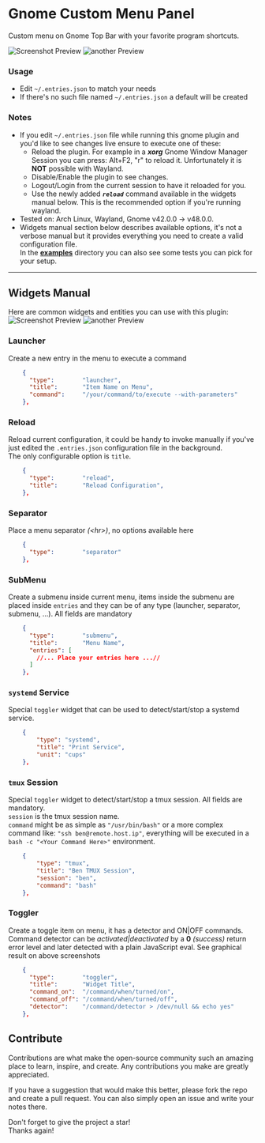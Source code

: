 # Gnome Custom Menu Panel
Custom menu on Gnome Top Bar with your favorite program shortcuts.

![Screenshot Preview](screenshot.png)
![another Preview](widget.png)


### Usage
- Edit `~/.entries.json` to match your needs
- If there's no such file named `~/.entries.json` a default will be created

### Notes
- If you edit `~/.entries.json` file while running this gnome plugin and you'd
like to see changes live ensure to execute one of these:
    - Reload the plugin. For example in a _**xorg**_ Gnome Window Manager
        Session you can press: Alt+F2, "r" to reload it. Unfortunately it is
        **NOT** possible with Wayland.
    - Disable/Enable the plugin to see changes.
    - Logout/Login from the current session to have it reloaded for you.
    - Use the newly added _**`reload`**_ command available in the widgets
        manual below. This is the recommended option if you're running wayland.
- Tested on: Arch Linux, Wayland, Gnome v42.0.0 -> v48.0.0.
- Widgets manual section below describes available options, it's not a verbose
    manual but it provides everything you need to create a valid configuration
    file.  
    In the **[examples](./examples/)** directory you can also see some
    tests you can pick for your setup.


---

## Widgets Manual
Here are common widgets and entities you can use with this plugin:  
![Screenshot Preview](screenshot.png)
![another Preview](widget.png)

### **Launcher**
Create a new entry in the menu to execute a command
```json
    {
      "type":        "launcher",
      "title":       "Item Name on Menu",
      "command":     "/your/command/to/execute --with-parameters"
    },
```

### **Reload**
Reload current configuration, it could be handy to invoke manually if you've
just edited the `.entries.json` configuration file in the background.  
The only configurable option is `title`.
```json
    {
      "type":        "reload",
      "title":       "Reload Configuration",
    },
```

### **Separator**
Place a menu separator _(\<hr>)_, no options available here
```json
    {
      "type":        "separator"
    },
```

### **SubMenu**
Create a submenu inside current menu, items inside the submenu are placed
inside `entries` and they can be of any type (launcher, separator, submenu,
...). All fields are mandatory
```json
    {
      "type":        "submenu",
      "title":       "Menu Name",
      "entries": [
        //... Place your entries here ...//
      ]
    },
```

### **`systemd` Service**
Special `toggler` widget that can be used to detect/start/stop a systemd service.
```json
    {
        "type": "systemd",
        "title": "Print Service",
        "unit": "cups"
    },
```

### **`tmux` Session**
Special `toggler` widget to detect/start/stop a tmux session.
All fields are mandatory.  
`session` is the tmux session name.  
`command` might be as simple as `"/usr/bin/bash"` or a more complex command like:
`"ssh ben@remote.host.ip"`, everything will be executed in a 
`bash -c "<Your Command Here>"` environment.
```json
    {
        "type": "tmux",
        "title": "Ben TMUX Session",
        "session": "ben",
        "command": "bash"
    },
```

### **Toggler**
Create a toggle item on menu, it has a detector and ON|OFF commands.
Command detector can be _activated|deactivated_ by a **0** _(success)_ return error level
and later detected with a plain JavaScript eval. See graphical result on above screenshots
```json
    {
      "type":        "toggler",
      "title":       "Widget Title",
      "command_on":  "/command/when/turned/on",
      "command_off": "/command/when/turned/off",
      "detector":    "/command/detector > /dev/null && echo yes"
    },
```



## Contribute
Contributions are what make the open-source community such an amazing place to learn,
inspire, and create. Any contributions you make are greatly appreciated.  

If you have a suggestion that would make this better, please fork the repo and create a
pull request. You can also simply open an issue and write your notes there.

Don't forget to give the project a star!  
Thanks again!
